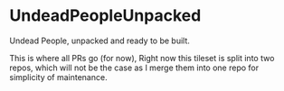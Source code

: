 # UndeadPeopleUnpacked
Undead People, unpacked and ready to be built.

This is where all PRs go (for now), Right now this tileset is split into two repos, which will not be the case as I merge them into one repo for simplicity of maintenance.
